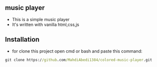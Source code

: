 ## music player
* This is a simple music player
* It's written with vanilla html,css,js
## Installation
* for clone this project
open cmd or bash and paste this command:
```cmd
git clone https://github.com/MahdiAbedi1384/colored-music-player.git
```
